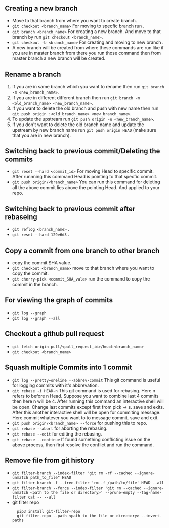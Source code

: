 ## Creating a new branch
- Move to that branch from where you want to create branch.
- `git checkout <branch_name>` For moving to specfic branch run .
-  `git branch <branch_name>` For creating a new branch. And move to that branch by run `git checkout <branch_name>`.
- `git checkout -b <branch_name>` For creating and moving to new branch .
- A new branch will be created from where these commands are run like if you are in master branch from there you run those command then from master branch a new branch will be created.


## Rename a branch
1. If you are in same branch which you want to rename then run `git branch -m <new_branch_name>`.
2. If you are in different different branch then run `git branch -m <old_branch_name> <new_branch_name>`.
3. If you want to delete the old branch and push with new name then run `git push origin :<old_branch_name> <new_branch_name>`.
4. To update the upstream run `git push origin -u <new_branch_name>`.
5. If you don't want to delete the old branch name and update the upstream by new branch name run `git push origin HEAD` (make sure that you are in new branch).


## Switching back to previous commit/Deleting the commits
- `git reset --hard <commit_id>` For moving Head to specific commit. After runnning this command Head is pointing to that specfic commit.
- `git push origin/<branch_name>` You can run this command for deleting all the above commit lies above the pointing Head. And applied to your repo.

## Switching back to previous commit after rebaseing 
- `git reflog <branch_name>` .
- `git reset — hard 129e6d3` .


## Copy a commit from one branch to other branch
- copy the commit SHA value.
- `git checkout <branch_name>` move to that branch where you want to copy the commit.
- `git cherry-pick <commit_SHA_vale>` run the command to copy the commit in the branch. 


## For viewing the graph of commits
- `git log --graph`
- `git log --graph --all`


## Checkout a github pull request
- `git fetch origin pull/<pull_request_id>/head:<branch_name>`
- `git checkout <branch_name>`


## Squash multiple Commits into 1 commit
- `git log --pretty=oneline --abbrev-commit` This git command is useful for logging commits with it's abbrevation.
- `git rebase -i HEAD~n` This git command is used for rebasing. Here n refers to before n Head. Suppose you want to combine last 4 commits then here n will be 4.
After running this command an interactive shell will be open. Change last commits except first from pick -> s. save and exits. After this another interactive shell will be open for commiting message. Here commit whatever you want to to message commit. save and exit.
- `git push origin/<branch_name> --force` for pushing this to repo.
- `git rebase --abort` for aborting the rebasing.
- `git rebase --edit` for editing the rebasing.
- `git rebase --continue` If found something conflicting issue on the above process, then first resolve the conflict and run the command.

## Remove file from git history
- `git filter-branch --index-filter "git rm -rf --cached --ignore-unmatch path_to_file" HEAD`
- `git filter-branch -f --tree-filter 'rm -f /path/to/file' HEAD --all`
- `git filter-branch --force --index-filter 'git rm --cached --ignore-unmatch <path to the file or directory>' --prune-empty --tag-name-filter cat -- --all`
- git filter repo
   ```
     pip3 install git-filter-repo
     git filter-repo --path <path to the file or directory> --invert-paths
   ```

